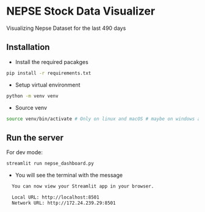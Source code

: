 # NEPSE Stock Data Visualizer

Visualizing Nepse Dataset for the last 490 days

## Installation

- Install the required pacakges

```bash
pip install -r requirements.txt
```

- Setup virtual environment

```bash
python -m venv venv
```

- Source venv

```bash
source venv/bin/activate # Only on linux and macOS # maybe on windows as well?
```

## Run the server

For dev mode:

```bash
streamlit run nepse_dashboard.py
```

- You will see the terminal with the message

```bash
  You can now view your Streamlit app in your browser.

  Local URL: http://localhost:8501
  Network URL: http://172.24.239.29:8501
```
